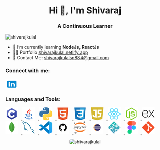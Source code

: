<h1 align="center">Hi 👋, I'm Shivaraj</h1>
<h3 align="center">A Continuous Learner</h3>

<p align="left"> 
  <img src="https://komarev.com/ghpvc/?username=shivarajkulal&label=Profile%20views&color=0e75b6&style=flat" alt="shivarajkulal" /> 
</p>

- 🌱 I’m currently learning **NodeJs, ReactJs**
- 👨‍💻 Portfolio [shivarajkulal.netlify.app](https://shivarajkulal.netlify.app/)
- 📧 Contact Me: shivarajkulalsn884@gmail.com

<h3 align="left">Connect with me:</h3>
<p align="left">
  <a href="https://linkedin.com/in/shivaraj-kulal" target="_blank">
    <img align="center" src="https://github.com/shivarajkulal/shivarajkulal/blob/main/icons8-linkedin.svg" alt="shivaraj-kulal" height="30" width="40" />
  </a>
</p>

<h3 align="left">Languages and Tools:</h3>
<p align="left"> 
  <a href="https://www.cprogramming.com/" target="_blank" rel="noreferrer">
    <img src="https://github.com/shivarajkulal/shivarajkulal/blob/main/c.png" alt="c" width="40" height="40" style="margin-right: 10px;"/>
  </a>
  <a href="https://www.java.com" target="_blank" rel="noreferrer">
    <img src="https://github.com/shivarajkulal/shivarajkulal/blob/main/java.png" alt="java" width="40" height="40" style="margin-right: 10px;"/>
  </a>
  <a href="https://www.python.org/" target="_blank" rel="noreferrer">
    <img src="https://github.com/shivarajkulal/shivarajkulal/blob/main/python.png" alt="python" width="40" height="40" style="margin-right: 10px;"/>
  </a>
  <a href="https://www.w3schools.com/html/" target="_blank" rel="noreferrer">
    <img src="https://github.com/shivarajkulal/shivarajkulal/blob/main/HTML5.png" alt="html5" width="40" height="40" style="margin-right: 10px;"/>
  </a>
  <a href="https://www.w3schools.com/css/" target="_blank" rel="noreferrer">
    <img src="https://github.com/shivarajkulal/shivarajkulal/blob/main/CSS3.png" alt="css3" width="40" height="40" style="margin-right: 10px;"/>
  </a>
  <a href="https://developer.mozilla.org/en-US/docs/Web/JavaScript" target="_blank" rel="noreferrer">
    <img src="https://github.com/shivarajkulal/shivarajkulal/blob/main/javascript.png" alt="javascript" width="40" height="40" style="margin-right: 10px;"/>
  </a>
  <a href="https://reactjs.org/" target="_blank" rel="noreferrer">
    <img src="https://github.com/shivarajkulal/shivarajkulal/blob/main/React.png" alt="reactjs" width="40" height="40" style="margin-right: 10px;"/>
  </a>
  <a href="https://nodejs.org/" target="_blank" rel="noreferrer">
    <img src="https://github.com/shivarajkulal/shivarajkulal/blob/main/Node.js.png" alt="nodejs" width="40" height="40" style="margin-right: 10px;"/>
  </a>
  <a href="https://expressjs.com/" target="_blank" rel="noreferrer">
    <img src="https://github.com/shivarajkulal/shivarajkulal/blob/main/Express.png" alt="express" width="40" height="40" style="margin-right: 10px;"/>
  </a>
  <a href="https://www.mongodb.com/" target="_blank" rel="noreferrer">
    <img src="https://github.com/shivarajkulal/shivarajkulal/blob/main/MongoDB.png" alt="mongodb" width="40" height="40" style="margin-right: 10px;"/>
  </a>
  <a href="https://www.mysql.com/" target="_blank" rel="noreferrer">
    <img src="https://github.com/shivarajkulal/shivarajkulal/blob/main/MySQL.png" alt="mysql" width="40" height="40" style="margin-right: 10px;"/>
  </a>
  <a href="https://code.visualstudio.com/" target="_blank" rel="noreferrer">
    <img src="https://github.com/shivarajkulal/shivarajkulal/blob/main/Visual%20Studio%20Code%20(VS%20Code).png" alt="vscode" width="40" height="40" style="margin-right: 10px;"/>
  </a>
  <a href="https://github.com/" target="_blank" rel="noreferrer">
    <img src="https://github.com/shivarajkulal/shivarajkulal/blob/main/github.png" alt="github" width="40" height="40" style="margin-right: 10px;"/>
  </a>
  <a href="https://jupyter.org/" target="_blank" rel="noreferrer">
    <img src="https://github.com/shivarajkulal/shivarajkulal/blob/main/jupyter.png" alt="Jupyter" width="40" height="40" style="margin-right: 10px;"/>
  </a>
  <a href="https://www.eclipse.org/" target="_blank" rel="noreferrer">
    <img src="https://github.com/shivarajkulal/shivarajkulal/blob/main/eclipse.png" alt="eclipse" width="40" height="40" style="margin-right: 10px;"/>
  </a>
  <a href="https://www.netlify.com/" target="_blank" rel="noreferrer">
    <img src="https://github.com/shivarajkulal/shivarajkulal/blob/main/netlify.png" alt="netlify" width="40" height="40" style="margin-right: 10px;"/>
  </a>
  <a href="https://www.figma.com/" target="_blank" rel="noreferrer">
    <img src="https://github.com/shivarajkulal/shivarajkulal/blob/main/Figma.png" alt="figma" width="40" height="40" style="margin-right: 10px;"/>
  </a>
  <a href="https://git-scm.com/" target="_blank" rel="noreferrer">
    <img src="https://github.com/shivarajkulal/shivarajkulal/blob/main/Git.png" alt="git" width="40" height="40" style="margin-right: 10px;"/>
  </a>
</p>


<p align="center">
  <img src="https://github-readme-streak-stats.herokuapp.com/?user=shivarajkulal&" alt="shivarajkulal" style="border-radius: 5px;"/>
</p>
